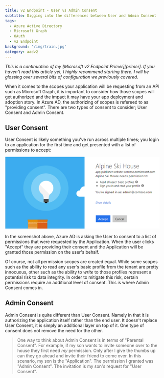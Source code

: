 ```yaml
---
title: v2 Endpoint - User vs Admin Consent
subtitle: Digging into the differences between User and Admin Consent 
tags:
  - Azure Active Directory
  - Microsoft Graph
  - OAuth
  - v2 Endpoint
background: '/img/train.jpg'
category: aadv2
---
```

_This is a continuation of my [Microsoft v2 Endpoint Primer][primer]. If you haven't read this article yet, I highly recommend starting there. I will be glossing over several bits of configuration we previously covered._

When it comes to the scopes your application will be requesting from an API such as Microsoft Graph, it is important to consider how those scopes will get authorized and the impact it may have your app deployment and adoption story. In Azure AD, the authorizing of scopes is refereed to as "providing consent". There are two types of consent to consider; User Consent and Admin Consent.

## User Consent

User Consent is likely something you've run across multiple times; you login to an application for the first time and get presented with a list of permissions to accept:

![user consent](/assets/images/user-consent.png)

In the screenshot above, Azure AD is asking the User to consent to a list of permissions that were requested by the Application. When the user clicks "Accept" they are providing their consent and the Application will be granted those permission on the user's behalf.

Of course, not all permission scopes are created equal. While some scopes such as the ability to read any user's basic profile from the tenant are pretty innocuous, other such as the ability to _write_ to those profiles represent a potential risk to data integrity. In order to mitigate this risk, certain permissions require an additional level of consent. This is where Admin Consent comes in.

## Admin Consent

Admin Consent is quite different than User Consent. Namely in that it is authorizing the application itself rather than the end user. It doesn't replace User Consent, it is simply an additional layer on top of it. One type of consent does not remove the need for the other.

 >One way to think about Admin Consent is in terms of "Parental Consent". For example, if my son wants to invite someone over to the house they first need _my_ permission. Only after I give the thumbs up can they go ahead and invite their friend to come over. In this scenario, my son is the "Application". The permission I granted was "Admin Consent". The invitation is my son's request for "User Consent".
